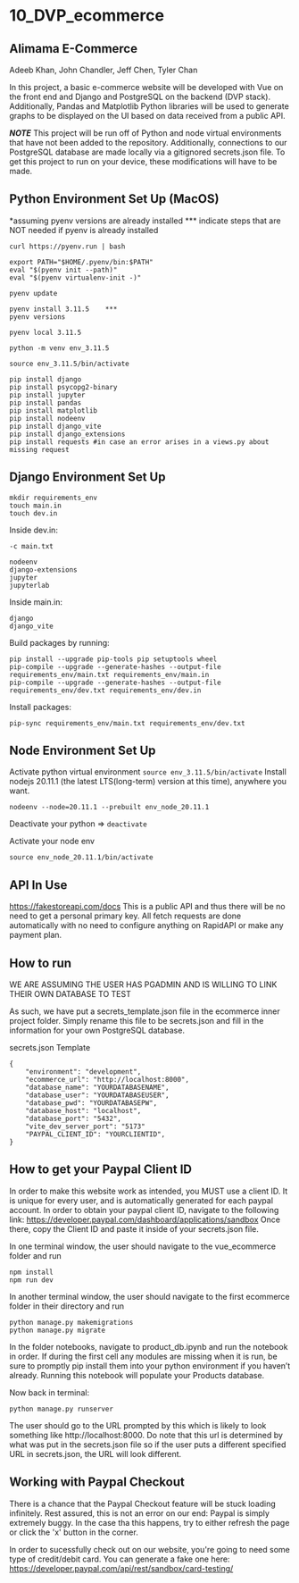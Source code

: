 # 10_DVP_ecommerce

## Alimama E-Commerce 
Adeeb Khan, John Chandler, Jeff Chen, Tyler Chan 

In this project, a basic e-commerce website will be developed with Vue on the front end and Django and PostgreSQL on the backend (DVP stack). Additionally, Pandas and Matplotlib Python libraries will be used to generate graphs to be displayed on the UI based on data received from a public API.  

***NOTE***
This project will be run off of Python and node virtual environments that have not been added to the repository. Additionally, connections to our PostgreSQL database are made locally via a gitignored secrets.json file. To get this project to run on your device, these modifications will have to be made. 

## Python Environment Set Up (MacOS)

*assuming pyenv versions are already installed 
*** indicate steps that are NOT needed if pyenv is already installed

```
curl https://pyenv.run | bash

export PATH="$HOME/.pyenv/bin:$PATH"
eval "$(pyenv init --path)"
eval "$(pyenv virtualenv-init -)"

pyenv update

pyenv install 3.11.5    ***
pyenv versions

pyenv local 3.11.5

python -m venv env_3.11.5

source env_3.11.5/bin/activate

pip install django
pip install psycopg2-binary
pip install jupyter 
pip install pandas
pip install matplotlib
pip install nodeenv
pip install django_vite
pip install django_extensions
pip install requests #in case an error arises in a views.py about missing request
```

## **Django Environment Set Up**
```
mkdir requirements_env
touch main.in
touch dev.in
```
Inside dev.in: 
```
-c main.txt

nodeenv
django-extensions
jupyter
jupyterlab
```
Inside main.in:
```
django
django_vite
```
Build packages by running:
```
pip install --upgrade pip-tools pip setuptools wheel
pip-compile --upgrade --generate-hashes --output-file requirements_env/main.txt requirements_env/main.in
pip-compile --upgrade --generate-hashes --output-file requirements_env/dev.txt requirements_env/dev.in 
```
Install packages:

`pip-sync requirements_env/main.txt requirements_env/dev.txt`

## Node Environment Set Up

Activate python virtual environment
`source env_3.11.5/bin/activate`
Install nodejs 20.11.1 (the latest LTS(long-term) version at this time), anywhere you want.

`nodeenv --node=20.11.1 --prebuilt env_node_20.11.1`

Deactivate your python => `deactivate`

Activate your node env

`source env_node_20.11.1/bin/activate`

## API In Use
https://fakestoreapi.com/docs 
This is a public API and thus there will be no need to get a personal primary key. All fetch requests are done automatically with no need to configure anything on RapidAPI or make any payment plan.

## How to run
WE ARE ASSUMING THE USER HAS PGADMIN AND IS WILLING TO LINK THEIR OWN DATABASE TO TEST

As such, we have put a secrets_template.json file in the ecommerce inner project folder. Simply rename this file to be secrets.json and fill in the information for your own PostgreSQL database.

secrets.json Template
```
{
    "environment": "development", 
    "ecommerce_url": "http://localhost:8000", 
    "database_name": "YOURDATABASENAME", 
    "database_user": "YOURDATABASEUSER",
    "database_pwd": "YOURDATABASEPW", 
    "database_host": "localhost", 
    "database_port": "5432",
    "vite_dev_server_port": "5173"
    "PAYPAL_CLIENT_ID": "YOURCLIENTID",
}
```
## How to get your Paypal Client ID
In order to make this website work as intended, you MUST use a client ID. It is unique for every user, and is automatically generated for each paypal account.
In order to obtain your paypal client ID, navigate to the following link: https://developer.paypal.com/dashboard/applications/sandbox
Once there, copy the Client ID and paste it inside of your secrets.json file. 

In one terminal window, the user should navigate to the vue_ecommerce folder and run
```
npm install
npm run dev
```


In another terminal window, the user should navigate to the first ecommerce folder in their directory and run 
```
python manage.py makemigrations
python manage.py migrate
```

In the folder notebooks, navigate to product_db.ipynb and run the notebook in order. If during the first cell any modules are missing when it is run, be sure to promptly pip install them into your python environment if you haven’t already. Running this notebook will populate your Products database. 

Now back in terminal:
```
python manage.py runserver
```


The user should go to the URL prompted by this which is likely to look something like http://localhost:8000. Do note that this url is determined by what was put in the secrets.json file so if the user puts a different specified URL in secrets.json, the URL will look different. 

## Working with Paypal Checkout

 There is a chance that the Paypal Checkout feature will be stuck loading infinitely. Rest assured, this is not an error on our end: Paypal is simply extremely buggy. In the case tha this happens, try to either refresh the page or click the 'x' button in the corner.

 In order to sucessfully check out on our website, you're going to need some type of credit/debit card. You can generate a fake one here: https://developer.paypal.com/api/rest/sandbox/card-testing/



